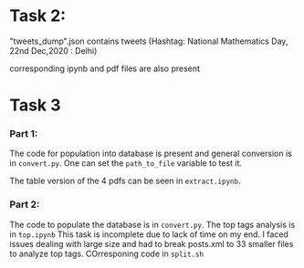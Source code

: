 # Task 2:
"tweets_dump".json contains tweets (Hashtag: National Mathematics Day, 22nd Dec,2020 : Delhi)

corresponding ipynb and pdf files are also present

# Task 3
### Part 1:
The code for population into database is present and general conversion is in `convert.py`. One can set the `path_to_file` variable to test it.

The table version of the 4 pdfs can be seen in `extract.ipynb`.

### Part 2:
The code to populate the database is in `convert.py`.
The top tags analysis is in `top.ipynb`
This task is incomplete due to lack of time on my end.
I faced issues dealing with large size and had to break posts.xml to 33 smaller files to analyze top tags. COrresponing code in `split.sh`
